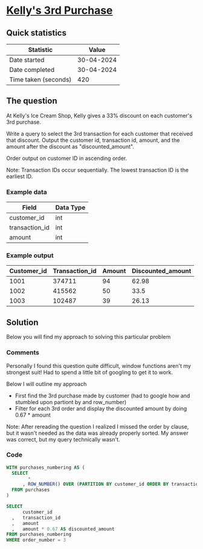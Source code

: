 # [Kelly's 3rd Purchase](https://www.analystbuilder.com/questions/kellys-3rd-purchase-kFaIE)

## Quick statistics
|Statistic              |Value      |
|--                     |--         |
| Date started          |30-04-2024           |
| Date completed        |30-04-2024         |
| Time taken (seconds)  |420           |

## The question
At Kelly's Ice Cream Shop, Kelly gives a 33% discount on each customer's 3rd purchase.

Write a query to select the 3rd transaction for each customer that received that discount. Output the customer id, transaction id, amount, and the amount after the discount as "discounted_amount".

Order output on customer ID in ascending order.

Note: Transaction IDs occur sequentially. The lowest transaction ID is the earliest ID.

### Example data
| Field          	| Data Type 	|
|----------------	|-----------	|
| customer_id    	| int       	|
| transaction_id 	| int       	|
| amount         	| int       	|

### Example output
| Customer_id 	| Transaction_id 	| Amount 	| Discounted_amount 	|
|-------------	|----------------	|--------	|-------------------	|
| 1001        	| 374711         	| 94     	| 62.98             	|
| 1002        	| 415562         	| 50     	| 33.5              	|
| 1003        	| 102487         	| 39     	| 26.13             	|

## Solution

Below you will find my approach to solving this particular problem

### Comments

Personally I found this question quite difficult, window functions aren't my strongest suit! Had to spend a little bit of googling to get it to work.

Below I will outline my approach

- First find the 3rd purchase made by customer (had to google how and stumbled upon partiont by and row_number)
- Filter for each 3rd order and display the discounted amount by doing 0.67 * amount

Note: After rereading the question I realized I missed the order by clause, but it wasn't needed as the data was already properly sorted. My answer was correct, but my query technically wasn't.

### Code

```SQL
WITH purchases_numbering AS (
  SELECT
        *
      , ROW_NUMBER() OVER (PARTITION BY customer_id ORDER BY transaction_id) AS order_number
  FROM purchases
)

SELECT
      customer_id
  ,   transaction_id
  ,   amount
  ,   amount * 0.67 AS discounted_amount
FROM purchases_numbering
WHERE order_number = 3
```